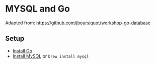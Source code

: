 # MYSQL and Go

Adapted from: https://github.com/jboursiquot/workshop-go-database

## Setup
- [Install Go](https://github.com/WWG-Denver-Boulder/getting_started)
- [Install MySQL](https://dev.mysql.com/downloads/) or `brew install mysql`
